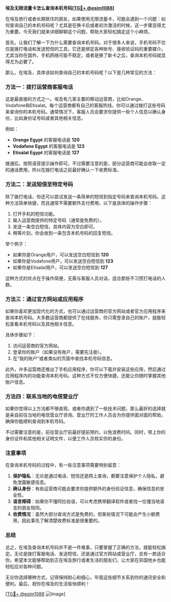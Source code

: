 **埃及无限流量卡怎么查询本机号码[[TG💪+ @esim1088](https://t.me/s/esim1088)]**

在埃及旅行或者长期居住的朋友，如果使用无限流量卡，可能会遇到一个问题：如何查询自己的本机号码呢？尤其是在换卡后或者初次激活的时候，这一步骤显得尤为重要。今天我们就来详细聊聊这个问题，帮助大家轻松搞定这个小麻烦。

首先，让我们了解一下为什么需要查询本机号码。对于很多人来说，手机号码不仅仅是拨打电话和发送短信的工具，它还是绑定各种账号、接收验证码的重要媒介。尤其当你在国外，手机网络可能不稳定，或者是换了新卡之后，查询本机号码就显得尤为必要了。

那么，在埃及，具体该如何查询自己的本机号码呢？以下是几种常见的方法：

### 方法一：拨打运营商客服电话

这是最直接的方式之一。埃及有几家主要的移动运营商，比如Orange、Vodafone和Etisalat。每个运营商都有自己的客服热线，你可以通过拨打这些号码来查询你的本机号码。通常情况下，客服人员会要求你提供一些个人信息以确认身份，比如身份证号码或者其他相关信息。

例如：
- **Orange Egypt** 的客服电话是 **120**
- **Vodafone Egypt** 的客服电话是 **123**
- **Etisalat Egypt** 的客服电话是 **127**

拨通后，按照语音提示操作即可。不过需要注意的是，部分运营商可能会收取一定的通话费用，所以在拨打电话之前最好确认一下收费标准。

### 方法二：发送短信至特定号码

除了拨打电话，你还可以尝试发送一条简单的短信到指定号码来查询本机号码。这种方法简单快捷，而且通常不需要额外支付费用。以下是具体的操作步骤：

1. 打开手机的短信功能。
2. 输入运营商提供的特定号码（通常是免费的）。
3. 发送一条空白短信，具体内容为空白即可。
4. 稍等片刻，你会收到一条包含本机号码的回复短信。

举个例子：
- 如果你是Orange用户，可以发送空白短信到 **120**
- 如果你是Vodafone用户，可以发送空白短信到 **123**
- 如果你是Etisalat用户，可以发送空白短信到 **127**

这种方式的优点在于操作简便，无需与客服人员对话，适合那些不习惯打电话的人群。

### 方法三：通过官方网站或应用程序

如果你喜欢更加现代化的方式，也可以通过运营商的官方网站或者官方应用程序来查询本机号码。大多数运营商都提供了在线服务，你只需登录自己的账户，就能轻松查看本机号码以及其他相关信息。

具体步骤如下：
1. 访问运营商的官方网站。
2. 登录你的账户（如果没有账户，需要先注册）。
3. 在“我的账户”或者类似的页面中查找本机号码信息。

此外，许多运营商还推出了手机应用程序，你可以下载并安装这些应用，然后通过应用程序内的功能查询本机号码。这种方式不仅方便快捷，还能让你随时掌握其他账户信息。

### 方法四：联系当地的电信营业厅

如果你觉得以上方法都不够直观，或者你遇到了一些技术问题，那么最好的选择就是亲自前往当地的电信营业厅咨询。营业厅的工作人员会为你提供面对面的帮助，确保你能顺利查询到本机号码。

不过需要注意的是，前往营业厅前最好提前预约，以免浪费时间。同时，带上你的身份证件和其他相关证明文件，以便工作人员核实你的身份。

### 注意事项

在查询本机号码的过程中，有一些注意事项需要特别留意：

1. **保护隐私**：无论是通过电话、短信还是网上查询，都要注意保护个人隐私，避免泄露敏感信息。
2. **确认身份**：有些运营商可能会要求你提供额外的身份验证信息，确保信息的安全性。
3. **语言障碍**：如果你不懂阿拉伯语，可以考虑携带翻译软件或者找一位懂当地语言的朋友陪同。
4. **收费情况**：虽然大部分查询方式是免费的，但某些情况下可能会产生小额费用，因此事先了解清楚收费标准是很重要的。

### 总结

总之，在埃及查询本机号码并不是一件难事，只要掌握了正确的方法，就能轻松搞定。无论是拨打客服电话、发送短信，还是通过官方网站或营业厅，总有一款适合你。希望本文能够帮助到正在埃及旅行或者生活的朋友们，让大家在异国他乡也能轻松应对各种问题。

无论你选择哪种方式，记得保持耐心和细心，毕竟这些细节关系到你的通讯安全和便利。最后，祝你在埃及的生活愉快顺利！

[[TG💪+ @esim1088](https://t.me/s/esim1088) ![Image](https://i.postimg.cc/4NQfJmqS/Snipaste-2025-05-13-00-14-12.png)]